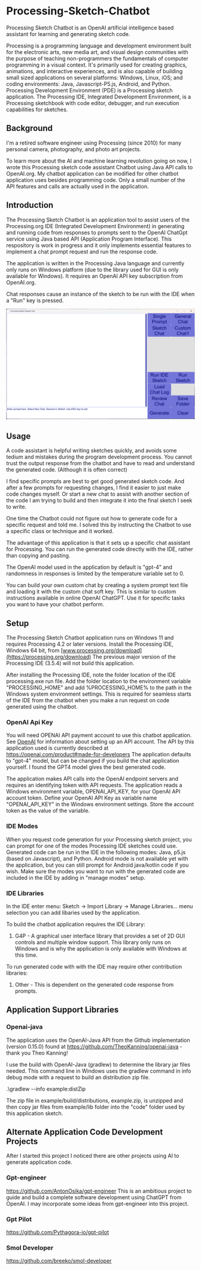 # Processing-Sketch-Chatbot
Processing Sketch Chatbot is an OpenAI artificial intelligence based assistant for learning and generating sketch code.

Processing is a programming language and development environment built for the electronic arts, new media art, and visual design communities 
with the purpose of teaching non-programmers the fundamentals of computer programming in a visual context. 
It's primarily used for creating graphics, animations, and interactive experiences, 
and is also capable of building small sized applications on several platforms: Windows, Linux, iOS; and coding environments: Java, Javascript-P5.js, Android, and Python.
Processing Development Environment (PDE) is a Processing sketch application. 
The Processing IDE, Integrated Development Environment, is a Processing sketchbook with code editor, debugger, and run execution capabilities for sketches. 

## Background
I'm a retired software engineer using Processing (since 2010) for many personal camera, photography, and photo art projects.

To learn more about the AI and machine learning revolution going on now, I wrote this Processing sketch code assistant Chatbot using Java API calls to OpenAI.org. 
My chatbot application can be modified for other chatbot application uses besides programming code.
Only a small number of the API features and calls are actually used in the application.

## Introduction
The Processing Sketch Chatbot is an application tool to assist users of the Processing.org IDE (Integrated Development Environment) 
in generating and running code from responses to
prompts sent to the OpenAI ChatGpt service using Java based API (Application Program Interface). 
This respository is work in progress and it only implements essential features to implement a chat prompt request
and run the response code. 

The application is written in the Processing Java language and currently only runs on Windows platform
(due to the library used for GUI is only available for Windows).
It requires an OpenAI API key subscription from OpenAI.org.

Chat responses cause an instance of the sketch to be run with the IDE when a "Run" key is pressed.

![Chatbot Application Screenshot](Chatbot/screenshots/promptScreen.png)

## Usage
A code assistant is helpful writing sketches quickly, and avoids some tedium and mistakes during the program development process.
You cannot trust the output response from the chatbot and have to read and understand the generated code. (Although it is often correct)

I find specific prompts are best to get good generated sketch code. And after a few prompts for requesting changes, I find it easier
to just make code changes myself. Or start a new chat to assist with another section of the code I am trying to build and
then integrate it into the final sketch I seek to write.

One time the Chatbot could not figure out how to generate code for a specific request and told me. I solved this by
instructing the Chatbot to use a specific class or technique and it worked.

The advantage of this application is that it sets up a specific chat assistant for Processing.
You can run the generated code directly with the IDE, rather than copying and pasting.

The OpenAI model used in the application by default is "gpt-4" and 
randomness in responses is limited by the temperature variable set to 0.

You can build your own custom chat by creating a system prompt text file and loading it with the custom chat soft key.
This is similar to custom instructions available in online OpenAI ChatGPT. Use it for specific tasks you want to have your chatbot perform.


## Setup
The Processing Sketch Chatbot application runs on Windows 11 and requires Processing 4.2 or later versions.
Install the Processing IDE, Windows 64 bit, from [www.processing.org/download](https://processing.org/download)
The previous major version of the Processing IDE (3.5.4) will not build this application.

After installing the Processing IDE, note the folder location of the IDE processing.exe run file.
Add the folder location to the environment variable "PROCESSING_HOME" and add %PROCESSING_HOME% to the path in the Windows system environment settings.
This is required for seamless starts of the IDE from the chatbot when you make a run request on code generated using the chatbot.

### OpenAI Api Key
You will need OPENAI API payment account to use this chatbot application. 
See [OpenAI](https://openai.com/) for information about setting up an API account. 
The API by this application used is currently described at https://openai.com/product#made-for-developers
The application defaults to "gpt-4" model, but can be changed if you build the chat application yourself.
I found the GPT4 model gives the best generated code.

The application makes API calls into the OpenAI endpoint servers and requires an identifying token with API requests.
The application reads a Windows environment variable, OPENAI_API_KEY, for your OpenAI API account token.
Define your OpenAI API Key as variable name "OPENAI_API_KEY" in the Windows environment settings.
Store the account token as the value of the variable.

### IDE Modes
When you request code generation for your Processing sketch project, you can prompt for one of the modes Processing IDE sketches could use.
Generated code can be run in the IDE in the following modes: Java, p5.js (based on Javascript), and Python. 
Android mode is not available yet with the application, but you can still prompt for Android java/kotlin code if you wish.
Make sure the modes you want to run with the generated code are included in the IDE by adding in "manage modes" setup.

### IDE Libraries 
In the IDE enter menu: Sketch -> Import Library -> Manage Libraries... menu selection you can add libaries used by the application.

To build the chatbot application requires the IDE Library:

1. G4P - A graphical user interface library that provides a set of 2D GUI controls and multiple window support. 
This library only runs on Windows and is why the application is only available with Windows at this time.

To run generated code with with the IDE may require other contribution libraries:

1. Other - This is dependent on the generated code response from prompts.

## Application Support Libraries

### Openai-java
The application uses the OpenAI-Java API from the Github implementation (version 0.15.0) found at
https://github.com/TheoKanning/openai-java - thank you Theo Kanning!

I use the build with OpenAI-Java (gradlew) to determine the library jar files needed. 
This command line in Windows uses the gradlew command in info debug mode with a request to build an distribution zip file.

.\gradlew --info example:distZip

The zip file in example/build/distributions, example.zip, is unzipped and 
then copy jar files from example/lib folder into the "code" folder used by this application sketch.

## Alternate Application Code Development Projects
After I started this project I noticed there are other projects using AI to generate application code.

### Gpt-engineer
https://github.com/AntonOsika/gpt-engineer
This is an ambitious project to guide and build a complete software development using ChatGPT from OpenAI.
I may incorporate some ideas from gpt-engineer into this project.

### Gpt Pilot
https://github.com/Pythagora-io/gpt-pilot

### Smol Developer
https://github.com/breeko/smol-developer

